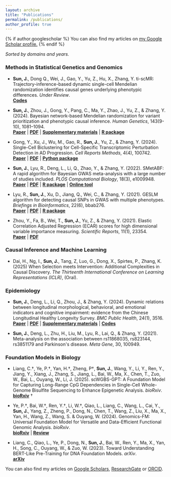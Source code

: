 ```yaml
---
layout: archive
title: "Publications"
permalink: /publications/
author_profile: true
---
```



{% if author.googlescholar %}
  You can also find my articles on <u><a href="{{author.googlescholar}}">my Google Scholar profile</a>.</u>
{% endif %}

*Sorted by domains and years.*

### Methods in Statistical Genetics and Genomics
* **Sun, J.**, Dong Q., Wei, J., Gao, Y., Yu, Z., Hu, X., Zhang, Y. ti-scMR: Trajectory-inference-based dynamic single-cell Mendelian randomization identifies causal genes underlying phenotypic differences. *Under Review*. <br>
[**Codes**](https://github.com/sjl-sjtu/ti-scMR)

*	**Sun, J.**, Zhou, J., Gong, Y., Pang, C., Ma, Y., Zhao, J., Yu, Z., & Zhang, Y. (2024). Bayesian network-based Mendelian randomization for variant prioritization and phenotypic causal inference. *Human Genetics*, 143(9-10), 1081–1094. <br>
[**Paper**](https://doi.org/10.1007/s00439-024-02640-x) | [**PDF**](../files/BNMR.pdf) | [**Supplementary materials**](https://static-content.springer.com/esm/art%3A10.1007%2Fs00439-024-02640-x/MediaObjects/439_2024_2640_MOESM1_ESM.pdf) | [**R package**](https://github.com/sjl-sjtu/bnmr2)

*	Gong, Y., Xu, J., Wu, M., Gao, R., **Sun, J.**, Yu, Z., & Zhang, Y. (2024). Single-Cell Biclustering for Cell-Specific Transcriptomic Perturbation Detection in AD Progression. *Cell Reports Methods*, 4(4), 100742. <br>
[**Paper**](https://doi.org/10.1016/j.crmeth.2024.100742) | [**PDF**](../files/scBC.pdf) | [**Python package**](https://github.com/sjl-sjtu/scBC)

*	**Sun, J.**, Lyu, R., Deng, L., Li, Q., Zhao, Y., & Zhang, Y. (2022). SMetABF: A rapid algorithm for Bayesian GWAS meta-analysis with a large number of studies included. *PLOS Computational Biology*, 18(3), e1009948. <br>
[**Paper**](https://doi.org/10.1371/journal.pcbi.1009948) | [**PDF**](../files/SMetABF.pdf) | [**R package**](https://github.com/sjl-sjtu/GWAS_meta) | [**Online tool**](https://sunjianle-sjtu.shinyapps.io/analycode/)

*	Lyu, R., **Sun, J.**, Xu, D., Jiang, Q., Wei, C., & Zhang, Y. (2021). GESLM algorithm for detecting causal SNPs in GWAS with multiple phenotypes. *Briefings in Bioinformatics*, 22(6), bbab276. <br>
[**Paper**](https://doi.org/10.1093/bib/bbab276) | [**PDF**](../files/GESLM.pdf) | [**R package**](https://github.com/sjl-sjtu/GESLM)

*	Zhou, Y., Fa, B., Wei, T., **Sun, J.**, Yu, Z., & Zhang, Y. (2021). Elastic Correlation Adjusted Regression (ECAR) scores for high dimensional variable importance measuring. *Scientific Reports*, 11(1), 23354. <br>
[**Paper**](https://doi.org/10.1038/s41598-021-02706-0) | [**PDF**](../files/ECAR.pdf)

### Causal Inference and Machine Learning
*	Dai, H., Ng, I., **Sun, J.**, Tang, Z, Luo, G., Dong, X., Spirtes, P., Zhang, K. (2025) When Selection meets
Intervention: Additional Complexities in Causal Discovery. *The Thirteenth International Conference on Learning Representations (ICLR)*, (Oral).

### Epidemiology
*	**Sun, J.**, Deng, L., Li, Q., Zhou, J., & Zhang, Y. (2024). Dynamic relations between longitudinal morphological, behavioral, and emotional indicators and cognitive impairment: evidence from the Chinese Longitudinal Healthy Longevity Survey. *BMC Public Health*, 24(1), 3516. <br>
[**Paper**](https://doi.org/10.1186/s12889-024-21072-w) | [**PDF**](../files/CLHLS.pdf) | [**Supplementary materials**](https://static-content.springer.com/esm/art%3A10.1186%2Fs12889-024-21072-w/MediaObjects/12889_2024_21072_MOESM1_ESM.pdf) | [**Codes**](https://github.com/sjl-sjtu/CLHLS)

* **Sun, J.**, Deng, L., Zhu, H., Liu, M., Lyu, R., Lai, Q., & Zhang, Y. (2021). Meta-analysis on the association between rs11868035, rs823144, rs3851179 and Parkinson's disease. *Meta Gene*, 30, 100949.

### Foundation Models in Biology
* Liang, C.$\dag$, Ye, P.$\dag$, Yan, H.$\dag$, Zheng, P$\dag$, **Sun, J.**, Wang, Y., Li, Y., Ren, Y., Jiang, Y., Xiang, J., Zhang, S., Jiang, L., Bai, W., Ma, X., Chen, T., Zuo, W., Bai, L., Ouyang, W., Li, J. (2025). scWGBS-GPT: A Foundation Model for Capturing Long-Range CpG Dependencies in Single-Cell Whole-Genome Bisulfite Sequencing to Enhance Epigenetic Analysis. *bioRxiv*. <br>
[**bioRxiv**](https://www.biorxiv.org/content/10.1101/2025.02.19.638959v1)
$\dag$

* Ye, P.$\dag$, Bai, W.$\dag$, Ren, Y.$\dag$, Li, W.$\dag$, Qiao, L., Liang, C., Wang, L., Cai, Y., **Sun, J.**, Yang, Z., Zheng, P., Dong, N., Chen, T., Wang, Z., Liu, X., Ma, X., Yan, H., Wang, Z., Wang, S. & Ouyang, W. (2024). Genomics-FM: Universal Foundation Model for Versatile and Data-Efficient Functional Genomic Analysis. *bioRxiv*. <br>
[**bioRxiv**](https://www.biorxiv.org/content/10.1101/2024.07.16.603653v1) | [**Review**](https://papers.ssrn.com/sol3/papers.cfm?abstract_id=5030819)

*	Liang, C., Qiao, L., Ye, P., Dong, N., **Sun, J.**, Bai, W., Ren, Y., Ma, X., Yan, H., Song, C., Ouyang, W., & Zuo, W. (2023). Toward Understanding BERT-Like Pre-Training for DNA Foundation Models. *arXiv*. <br>
[**arXiv**](https://arxiv.org/abs/2310.07644)

You can also find my articles on [Google Scholars](https://scholar.google.com/citations?user=sRFyIxAAAAAJ&hl=en&authuser=1), [ResearchGate](https://www.researchgate.net/profile/Jianle-Sun) or [ORCID](https://orcid.org/0000-0002-0001-0992).

